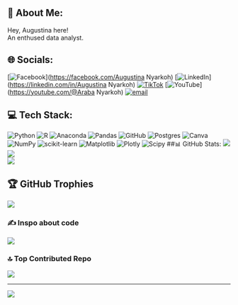 ## 💫 About Me:
Hey, Augustina here! <br>An enthused data analyst.


## 🌐 Socials:
[![Facebook](https://img.shields.io/badge/Facebook-%231877F2.svg?logo=Facebook&logoColor=white)](https://facebook.com/Augustina Nyarkoh) [![LinkedIn](https://img.shields.io/badge/LinkedIn-%230077B5.svg?logo=linkedin&logoColor=white)](https://linkedin.com/in/Augustina Nyarkoh) [![TikTok](https://img.shields.io/badge/TikTok-%23000000.svg?logo=TikTok&logoColor=white)](https://tiktok.com/@@araba.nyarkoh) [![YouTube](https://img.shields.io/badge/YouTube-%23FF0000.svg?logo=YouTube&logoColor=white)](https://youtube.com/@Araba Nyarkoh) [![email](https://img.shields.io/badge/Email-D14836?logo=gmail&logoColor=white)](mailto:augustinanyarkoh123@gmail.com) 

## 💻 Tech Stack:
![Python](https://img.shields.io/badge/python-3670A0?style=for-the-badge&logo=python&logoColor=ffdd54) ![R](https://img.shields.io/badge/r-%23276DC3.svg?style=for-the-badge&logo=r&logoColor=white) ![Anaconda](https://img.shields.io/badge/Anaconda-%2344A833.svg?style=for-the-badge&logo=anaconda&logoColor=white) ![Pandas](https://img.shields.io/badge/pandas-%23150458.svg?style=for-the-badge&logo=pandas&logoColor=white) ![GitHub](https://img.shields.io/badge/github-%23121011.svg?style=for-the-badge&logo=github&logoColor=white) ![Postgres](https://img.shields.io/badge/postgres-%23316192.svg?style=for-the-badge&logo=postgresql&logoColor=white) ![Canva](https://img.shields.io/badge/Canva-%2300C4CC.svg?style=for-the-badge&logo=Canva&logoColor=white) ![NumPy](https://img.shields.io/badge/numpy-%23013243.svg?style=for-the-badge&logo=numpy&logoColor=white) ![scikit-learn](https://img.shields.io/badge/scikit--learn-%23F7931E.svg?style=for-the-badge&logo=scikit-learn&logoColor=white) ![Matplotlib](https://img.shields.io/badge/Matplotlib-%23ffffff.svg?style=for-the-badge&logo=Matplotlib&logoColor=black) ![Plotly](https://img.shields.io/badge/Plotly-%233F4F75.svg?style=for-the-badge&logo=plotly&logoColor=white) ![Scipy](https://img.shields.io/badge/SciPy-%230C55A5.svg?style=for-the-badge&logo=scipy&logoColor=%white)
##📊 GitHub Stats:
![](https://github-readme-stats.vercel.app/api?username=Augustinanyarkoh&theme=shades-of-purple&hide_border=false&include_all_commits=true&count_private=false)<br/>
![](https://nirzak-streak-stats.vercel.app/?user=Augustinanyarkoh&theme=shades-of-purple&hide_border=false)<br/>
![](https://github-readme-stats.vercel.app/api/top-langs/?username=Augustinanyarkoh&theme=shades-of-purple&hide_border=false&include_all_commits=true&count_private=false&layout=compact)

## 🏆 GitHub Trophies
![](https://github-profile-trophy.vercel.app/?username=Augustinanyarkoh&theme=radical&no-frame=false&no-bg=true&margin-w=4)

### ✍️ Inspo about code
![](https://quotes-github-readme.vercel.app/api?type=horizontal&theme=radical)

### 🔝 Top Contributed Repo
![](https://github-contributor-stats.vercel.app/api?username=Augustinanyarkoh&limit=5&theme=merko&combine_all_yearly_contributions=true)

---
[![](https://visitcount.itsvg.in/api?id=Augustinanyarkoh&icon=0&color=0)](https://visitcount.itsvg.in)

<!-- Proudly created with GPRM ( https://gprm.itsvg.in ) -->
